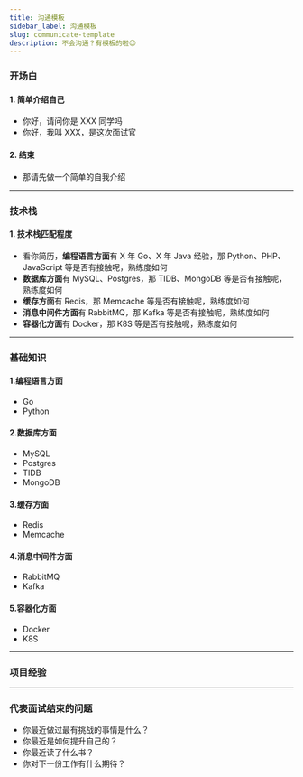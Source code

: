 ```yaml
---
title: 沟通模板
sidebar_label: 沟通模板
slug: communicate-template
description: 不会沟通？有模板的啦😉
---
```


### 开场白

#### 1. 简单介绍自己
- 你好，请问你是 XXX 同学吗
- 你好，我叫 XXX，是这次面试官

#### 2. 结束
- 那请先做一个简单的自我介绍

---

### 技术栈

#### 1. 技术栈匹配程度
- 看你简历，**编程语言方面**有 X 年 Go、X 年 Java 经验，那 Python、PHP、JavaScript 等是否有接触呢，熟练度如何
- **数据库方面**有 MySQL、Postgres，那 TIDB、MongoDB 等是否有接触呢，熟练度如何
- **缓存方面**有 Redis，那 Memcache 等是否有接触呢，熟练度如何
- **消息中间件方面**有 RabbitMQ，那 Kafka 等是否有接触呢，熟练度如何
- **容器化方面**有 Docker，那 K8S 等是否有接触呢，熟练度如何

---

### 基础知识

#### 1.编程语言方面
- Go
- Python

#### 2.数据库方面
- MySQL
- Postgres
- TIDB
- MongoDB

#### 3.缓存方面
- Redis
- Memcache

#### 4.消息中间件方面
- RabbitMQ
- Kafka

#### 5.容器化方面
- Docker
- K8S

---

### 项目经验

---

### 代表面试结束的问题
- 你最近做过最有挑战的事情是什么？
- 你最近是如何提升自己的？
- 你最近读了什么书？
- 你对下一份工作有什么期待？
